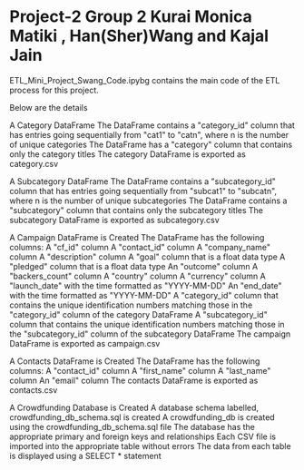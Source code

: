 # Project-2 Group 2 Kurai Monica Matiki , Han(Sher)Wang  and Kajal Jain

ETL_Mini_Project_Swang_Code.ipybg contains the main code of the ETL process for this project.

Below are the details

A Category DataFrame
The DataFrame contains a "category_id" column that has entries going sequentially from "cat1" to "catn", where n is the number of unique categories
The DataFrame has a "category" column that contains only the category titles
The category DataFrame is exported as category.csv

A Subcategory DataFrame
The DataFrame contains a "subcategory_id" column that has entries going sequentially from "subcat1" to "subcatn", where n is the number of unique subcategories
The DataFrame contains a "subcategory" column that contains only the subcategory titles 
The subcategory DataFrame is exported as subcategory.csv 

A Campaign DataFrame is Created 
The DataFrame has the following columns:
A "cf_id" column
A "contact_id" column
A "company_name" column
A "description" column
A "goal" column that is a float data type
A "pledged" column that is a float data type
An "outcome" column
A "backers_count" column
A "country" column
A "currency" column
A "launch_date" with the time formatted as "YYYY-MM-DD"
An "end_date" with the time formatted as "YYYY-MM-DD"
A "category_id" column that contains the unique identification numbers matching those in the "category_id" column of the category DataFrame
A "subcategory_id" column that contains the unique identification numbers matching those in the "subcategory_id" column of the subcategory DataFrame
The campaign DataFrame is exported as campaign.csv 

A Contacts DataFrame is Created 
The DataFrame has the following columns: 
A "contact_id" column
A "first_name" column
A "last_name" column
An "email" column
The contacts DataFrame is exported as contacts.csv 

A Crowdfunding Database is Created 
A database schema labelled, crowdfunding_db_schema.sql is created 
A crowdfunding_db is created using the crowdfunding_db_schema.sql file 
The database has the appropriate primary and foreign keys and relationships 
Each CSV file is imported into the appropriate table without errors 
The data from each table is displayed using a SELECT * statement

